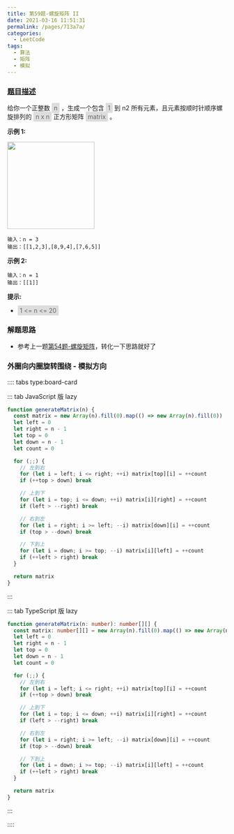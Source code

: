 ```yaml
---
title: 第59题-螺旋矩阵 II
date: 2021-03-16 11:51:31
permalink: /pages/713a7a/
categories:
  - LeetCode
tags:
  - 算法
  - 矩阵
  - 模拟
---
```


### [题目描述](https://leetcode-cn.com/problems/spiral-matrix-ii/)

给你一个正整数 <span style="background: #ddd; color: #666; padding: 3px 5px; border-radius: 2px;">n</span> ，生成一个包含 <span style="background: #ddd; color: #666; padding: 3px 5px; border-radius: 2px;">1</span> 到 n2</span> 所有元素，且元素按顺时针顺序螺旋排列的 <span style="background: #ddd; color: #666; padding: 3px 5px; border-radius: 2px;">n x n</span> 正方形矩阵 <span style="background: #ddd; color: #666; padding: 3px 5px; border-radius: 2px;">matrix</span> 。

<!-- more -->

**示例 1:**

<img src="https://cdn.jsdelivr.net/gh/xiaojun996/CDN/images/leetcode/spiral-matrix-ii.jpeg" width="200" />

```
输入：n = 3
输出：[[1,2,3],[8,9,4],[7,6,5]]
```

**示例 2:**

```
输入：n = 1
输出：[[1]]
```

**提示:**

- <span style="background: #ddd; color: #666; padding: 3px 5px; border-radius: 2px;">1 <= n <= 20</span>

### 解题思路

- 参考上一题[第54题-螺旋矩阵](https://xiaojun996.top/pages/8555ca/)，转化一下思路就好了

### 外圈向内圈旋转围绕 - 模拟方向

:::: tabs type:board-card

::: tab JavaScript 版 lazy

```JavaScript
function generateMatrix(n) {
  const matrix = new Array(n).fill(0).map(() => new Array(n).fill(0))
  let left = 0
  let right = n - 1
  let top = 0
  let down = n - 1
  let count = 0

  for (;;) {
    // 左到右
    for (let i = left; i <= right; ++i) matrix[top][i] = ++count
    if (++top > down) break

    // 上到下
    for (let i = top; i <= down; ++i) matrix[i][right] = ++count
    if (left > --right) break

    // 右到左
    for (let i = right; i >= left; --i) matrix[down][i] = ++count
    if (top > --down) break

    // 下到上
    for (let i = down; i >= top; --i) matrix[i][left] = ++count
    if (++left > right) break
  }

  return matrix
}
```

:::

::: tab TypeScript 版 lazy

```TypeScript
function generateMatrix(n: number): number[][] {
  const matrix: number[][] = new Array(n).fill(0).map(() => new Array(n).fill(0))
  let left = 0
  let right = n - 1
  let top = 0
  let down = n - 1
  let count = 0

  for (;;) {
    // 左到右
    for (let i = left; i <= right; ++i) matrix[top][i] = ++count
    if (++top > down) break

    // 上到下
    for (let i = top; i <= down; ++i) matrix[i][right] = ++count
    if (left > --right) break

    // 右到左
    for (let i = right; i >= left; --i) matrix[down][i] = ++count
    if (top > --down) break

    // 下到上
    for (let i = down; i >= top; --i) matrix[i][left] = ++count
    if (++left > right) break
  }

  return matrix
}
```

:::

::::
